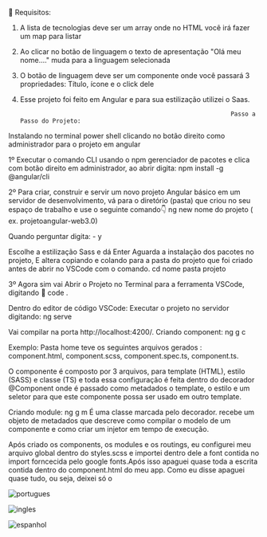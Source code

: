 
:pushpin: Requisitos:

1) A lista de tecnologias deve ser um array onde no HTML você irá fazer um map para listar

2) Ao clicar no botão de linguagem  o texto de apresentação "Olá meu nome...." muda para
a linguagem selecionada

3) O botão de linguagem  deve ser um componente onde você passará 3 propriedades: Título,
ícone e o click dele

4) Esse projeto foi feito em Angular e para sua estilização utilizei o Saas.


                                                                  Passo a Passo do Projeto:
Instalando no terminal power shell clicando no botão direito como administrador para o projeto em angular 

1º Executar o comando CLI usando o npm gerenciador de pacotes e clica com botão direito em administrador, ao abrir digita:
npm install -g @angular/cli  

2º Para criar, construir e servir um novo projeto Angular básico em um servidor de desenvolvimento, vá para o diretório (pasta) que criou no seu espaço de trabalho e use o seguinte comando👇
ng new nome do projeto ( ex. projetoangular-web3.0)  

Quando perguntar digita: - y 

Escolhe a estilização Sass e dá Enter 
Aguarda a instalação dos pacotes no projeto,
E altera copiando e colando para a pasta do projeto que foi criado antes de abrir no VSCode com o comando.
cd nome pasta projeto

3º Agora sim vai Abrir o Projeto no Terminal para a ferramenta VSCode, digitando 👊
code .

Dentro do editor de código VSCode:
Executar o projeto no servidor digitando:
ng serve


Vai compilar na porta http://localhost:4200/.
Criando component:
ng g c

Exemplo: Pasta home teve os seguintes arquivos gerados :
component.html,
component.scss,
component.spec.ts,
component.ts.

 O componente é composto por 3 arquivos, para template (HTML), estilo (SASS) e classe (TS) e toda essa configuração é feita dentro do decorador @Component onde é passado como metadados o template, o estilo e um seletor para que este componente possa ser usado em outro template.

Criando module:
ng g m
É uma classe marcada pelo decorador. recebe um objeto de metadados que descreve como compilar o modelo de um componente e como criar um injetor em tempo de execução.


Após criado os components, os modules e os routings, eu configurei meu arquivo global dentro do styles.scss e importei
dentro dele a font contida no import forncecida pelo google fonts.Após isso apaguei quase toda a escrita contida dentro
do component.html do meu app. Como eu disse apaguei quase tudo, ou seja, deixei só o <router-outlet>





![portugues](https://user-images.githubusercontent.com/98665329/207726923-15719394-0827-4576-8269-7d42be95396a.PNG)


![ingles](https://user-images.githubusercontent.com/98665329/207726937-bce02733-25cf-44bb-b58d-8ba0901429de.PNG)


![espanhol](https://user-images.githubusercontent.com/98665329/207726959-6aeead59-b916-498e-adb4-067b4f9580cf.PNG)
